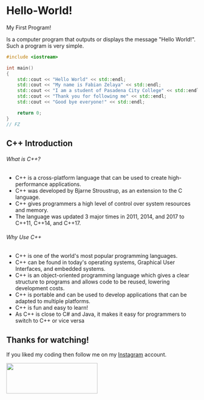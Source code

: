 # Hello-World!

My First Program!

Is a computer program that outputs or displays the message "Hello World!". Such a program is very simple.

```c++
#include <iostream>

int main()
{
    std::cout << "Hello World" << std::endl;
    std::cout << "My name is Fabian Zelaya" << std::endl;
    std::cout << "I am a student of Pasadena City College" << std::endl;
    std::cout << "Thank you for following me" << std::endl;
    std::cout << "Good bye everyone!" << std::endl;

    return 0;
}
// FZ
```

## C++ Introduction
###### What is C++?
- C++ is a cross-platform language that can be used to create high-performance applications.
- C++ was developed by Bjarne Stroustrup, as an extension to the C language.
- C++ gives programmers a high level of control over system resources and memory.
- The language was updated 3 major times in 2011, 2014, and 2017 to C++11, C++14, and C++17.

###### Why Use C++
- C++ is one of the world's most popular programming languages.
- C++ can be found in today's operating systems, Graphical User Interfaces, and embedded systems.
- C++ is an object-oriented programming language which gives a clear structure to programs and allows code to be reused, lowering development costs.
- C++ is portable and can be used to develop applications that can be adapted to multiple platforms.
- C++ is fun and easy to learn!
- As C++ is close to C# and Java, it makes it easy for programmers to switch to C++ or vice versa

## Thanks for watching!

If you liked my coding then follow me on my [Instagram](https://www.instagram.com/fabianzelayahn/) account.

<img src="https://ucarecdn.com/e15865bd-4124-458b-98f3-eb56907e7097/FZ_Signature.svg" width="240" height="79.63" />
